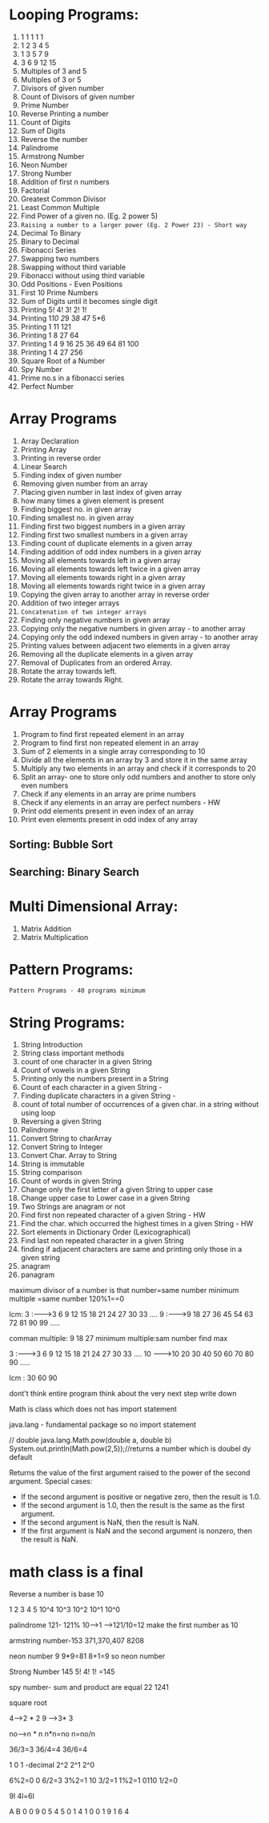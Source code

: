 # Looping Programs:
1) 1   1   1   1   1
2) 1   2   3   4   5
3) 1   3   5   7   9
4) 3   6   9   12  15
5) Multiples of 3 and 5
6) Multiples of 3 or 5
7) Divisors of given number
8) Count of Divisors of given number
9) Prime Number
10) Reverse Printing a number
11) Count of Digits
12) Sum of Digits
13) Reverse the number
14) Palindrome
15) Armstrong Number
16) Neon Number  
17) Strong Number 
18) Addition of first n numbers
19) Factorial
20) Greatest Common Divisor
21) Least Common Multiple
22) Find Power of a given no. (Eg. 2 power 5)
22) `Raising a number to a larger power (Eg. 2 Power 23) - Short way `
23) Decimal To Binary
24) Binary to Decimal
25) Fibonacci Series
26) Swapping two numbers
27) Swapping without third variable
28) Fibonacci without using third variable
29) Odd Positions - Even Positions
30) First 10 Prime Numbers
31) Sum of Digits until it becomes single digit
32) Printing 5! 4! 3! 2! 1!
33) Printing 1*10 2*9 3*8 4*7 5*6
34) Printing 1 11 121
35) Printing 1 8 27 64
36) Printing 1 4 9 16 25 36 49 64 81 100 
37) Printing 1 4 27 256
38) Square Root of a Number
39) Spy Number 
40) Prime no.s in a fibonacci series
41) Perfect Number

# Array Programs
1) Array Declaration
2) Printing Array
3) Printing in reverse order
4) Linear Search
5) Finding index of given number
6) Removing given number from an array
7) Placing given number in last index of given array
8) how many times a given element is present
9) Finding biggest no. in given array
10) Finding smallest no. in given array
11) Finding first two biggest numbers in a given array
12) Finding first two smallest numbers in a given array
13) Finding count of duplicate elements in a given array
14) Finding addition of odd index numbers in a given array
15) Moving all elements towards left in a given array
16) Moving all elements towards left twice in a given array
17) Moving all elements towards right in a given array
18) Moving all elements towards right twice in a given array
19) Copying the given array to another array in reverse order
20) Addition of two integer arrays
20) `Concatenation of two integer arrays`
21) Finding only negative numbers in given array
22) Copying only the negative numbers in given array - to another array
23) Copying only the odd indexed numbers in given array - to another array
24) Printing values between adjacent two elements in a given array
25) Removing all the duplicate elements in a given array
26) Removal of Duplicates from an ordered Array.
27) Rotate the array towards left.
28) Rotate the array towards Right.

# Array Programs
1. Program to find first repeated element in an array
2. Program to find first non repeated element in an array
3. Sum of 2 elements in a single array corresponding to 10
4. Divide all the elements in an array by 3 and store it in the same array
5. Multiply any two elements in an array and check if it corresponds to 20
6. Split an array- one to store only odd numbers and another to store only even numbers
7. Check if any elements in an array are prime numbers
8. Check if any elements in an array are perfect numbers - HW
9. Print odd elements present in even index of an array
10. Print even elements present in odd index of any array

## Sorting: Bubble Sort
## Searching: Binary Search

# Multi Dimensional Array:
1) Matrix Addition
2) Matrix Multiplication

# Pattern Programs:
`Pattern Programs - 40 programs minimum`

# String Programs:
1) String Introduction
2) String class important methods
3) count of one character in a given String
4) Count of vowels in a given String
5) Printing only the numbers present in a String
6) Count of each character in a given String - 
7) Finding duplicate characters in a given String - 
8) count of total number of occurrences of a given char. in a string without using loop
9) Reversing a given String
10) Palindrome
11) Convert String to charArray
12) Convert String to Integer
13) Convert Char. Array to String
14) String is immutable
15) String comparison
16) Count of words in given String
17) Change only the first letter of a given String to upper case
18) Change upper case to Lower case in a given String
19) Two Strings are anagram or not
20) Find first non repeated character of a given String - HW
21) Find the char. which occurred the highest times in a given String - HW
22) Sort elements in Dictionary Order (Lexicographical)
23) Find last non repeated character in a given String
24) finding if adjacent characters are same and printing only those in a given string
25) anagram
26) panagram




<!-- 14 -->
maximum divisor of a number is that number=same number
minimum multiple =same number
120%1==0

lcm:
3 :--->3 6 9 12 15 18 21 24 27 30 33 ....
9 :--->9 18 27 36 45 54 63 72 81 90 99 .....

comman multiple: 9 18 27
minimum multiple:sam number
find max

3 :--->3 6 9 12 15 18 21 24 27 30 33 ....
10 --->10 20 30 40 50 60 70 80 90 .....

lcm : 30 60 90


dont't think entire program
think about the very next step
write down


Math is class  which does not has import statement

java.lang - fundamental package
so no import statement



 // double java.lang.Math.pow(double a, double b)
    System.out.println(Math.pow(2,5));//returns a number which is doubel dy default


Returns the value of the first argument raised to the power of the second argument. Special cases:

- If the second argument is positive or negative zero, then the result is 1.0.
- If the second argument is 1.0, then the result is the same as the first argument.
- If the second argument is NaN, then the result is NaN.
- If the first argument is NaN and the second argument is nonzero, then the result is NaN.

# math class is a final 



Reverse a number is base 10

1 2 3 4 5 
10^4 10^3 10^2 10^1 10^0


palindrome 
 121- 121% 10-->1 -->121/10=12
 make the first number as 10

 armstring number-153 371,370,407
 8208
 

neon number
9 
9*9=81
8+1=9
so neon number

Strong Number
145
5!
4!
1!
=145


spy number- sum and product are equal 
22
1241

square root

4-->2 * 2
9 -->3* 3

no-->n * n
n*n=no
 n=no/n

 36/3=3
 36/4=4
 36/6=4

 1    0   1 -decimal
 2^2 2^1 2^0 


 6%2=0    0
 6/2=3
 3%2=1    10 
 3/2=1
 1%2=1    0110
 1/2=0  


 9l 4l=6l

 A B
 0  0
 9  0
 5  4
 5  0
 1  4
 1  0
 0  1
 9  1
 6  4 


